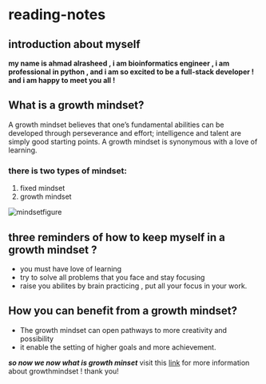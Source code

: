 # reading-notes

## introduction about myself
 **my name is ahmad alrasheed , i am bioinformatics engineer , i am professional in python , and i am so excited to be a full-stack developer ! and i am happy to meet you all !**

## What is a growth mindset?

A growth mindset believes that one’s fundamental abilities can be developed through perseverance and effort; intelligence and talent are simply good starting points. A growth mindset is synonymous with a love of learning.
### there is two types of mindset:
 1. fixed mindset
 2. growth mindset

![mindsetfigure](https://i2.wp.com/atlassianblog.wpengine.com/wp-content/uploads/NewGrowthMindset2.png?resize=800%2C1000&ssl=1)

## three reminders of how to keep myself in a growth mindset ?
* you must have love of learning
* try to solve all problems that you face and stay focusing
* raise you abilites by brain practicing , put all your focus in your work.

## How you can benefit from a growth mindset?

 * The growth mindset can open pathways to more creativity and possibility
 * it enable the setting of higher goals and more achievement.
 
***so now we now what is growth minset***
visit this [link](https://www.atlassian.com/blog/inside-atlassian/growth-mindset) for more information about growthmindset !
thank you!


